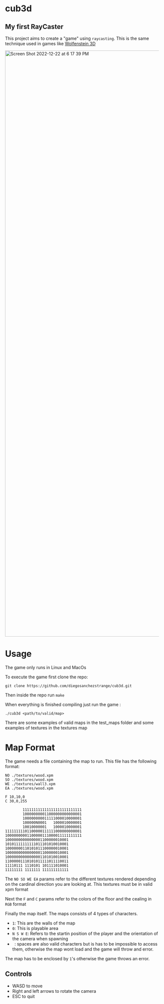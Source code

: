 # cub3d

My first RayCaster
---

This project aims to create a "game" using `raycasting`. This is the same technique used in games like [Wolfenstein 3D](https://en.wikipedia.org/wiki/Wolfenstein_3D)

<img width="1912" alt="Screen Shot 2022-12-22 at 6 17 39 PM" src="https://user-images.githubusercontent.com/28633882/209190371-7b1483e0-bc94-4fbc-a58b-f4cf43a60e9d.png">

# Usage

The game only runs in Linux and MacOs

To execute the game first clone the repo:

```
git clone https://github.com/diegosanchezstrange/cub3d.git
```

Then inside the repo run `make`

When everything is finished compiling just run the game :

```
./cub3d <path/to/valid/map>
```

There are some examples of valid maps in the test_maps folder and some examples of textures in the textures map

# Map Format

The game needs a file containing the map to run. This file has the following format:

```
NO ./textures/wood.xpm
SO ./textures/wood.xpm
WE ./textures/wall3.xpm
EA ./textures/wood.xpm

F 10,10,0
C 30,0,255

        111111111111111111111111111
        100000000011000000000000001
        100000000011111000010000001
        100000N0001   1000010000001
        10010000001   1000010000001
11111111101100000111111000000000001
10000000001100000111000011111111111
10000000000000001100000010001
10101111111111011101010010001
10000000110101011100000010001
10000000000000001100000010001
10000000000000001101010010001
11000001110101011111011110011
11110111 1110101 101111010001
11111111 1111111 111111111111
```

The `NO SO WE EA` params refer to the different textures rendered depending on the cardinal direction you are looking at. This textures must be in valid xpm format

Next the `F` and `C` params refer to the colors of the floor and the cealing in `RGB` format

Finally the map itself. The maps consists of 4 types of characters.

- `1`: This are the walls of the map 
- `0`: This is playable area
- `N S W E`: Refers to the startin position of the player and the orientation of the camera when spawning
- ` `: spaces are also valid characters but is has to be impossible to access them, otherwise the map wont load and the game will throw and error.

The map has to be enclosed by `1`'s otherwise the game throws an error.

## Controls

- WASD to move
- Right and left arrows to rotate the camera
- ESC to quit
